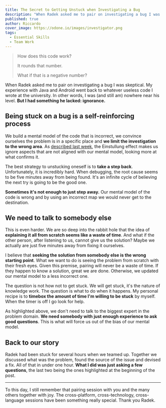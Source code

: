 ```yaml
---
title: The Secret to Getting Unstuck when Investigating a Bug
description: "When Radek asked me to pair on investigating a bug I was skeptical. But I had something he lacked: ignorance."
published: true
author: Riccardo
cover_image: https://odone.io/images/investigator.png
tags:
  - Essential Skills
  - Team Work
---
```


> How does this code work?
>
> It rounds that number.
>
> What if that is a negative number?

When Radek asked me to pair on investigating a bug I was skeptical. My experience with Java and Android went back to whatever useless code I wrote at the university. In other words, I was (and still am) nowhere near his level. **But I had something he lacked: ignorance.**

## Being stuck on a bug is a self-reinforcing process

We build a mental model of the code that is incorrect, we convince ourselves the problem is in a specific place and **we limit the investigation to the wrong area**. As [described last week](https://odone.io/posts/2020-06-26-why-good-solutions-block-better-ones.html), the Einstullung effect makes us ignore aspects that are not aligned with our mental model, looking more at what confirms it.

The best strategy to unstucking oneself is to **take a step back**. Unfortunately, it is incredibly hard. When debugging, the root cause seems to be five minutes away from being found. It's an infinite cycle of believing the next try is going to be the good one.

**Sometimes it's not enough to just step away.** Our mental model of the code is wrong and by using an incorrect map we would never get to the destination.

## We need to talk to somebody else

This is even harder. We are so deep into the rabbit hole that the idea of **explaining it all from scratch seems like a waste of time**. And what if the other person, after listening to us, cannot give us the solution? Maybe we actually are just five minutes away from fixing it ourselves.

I believe that **seeking the solution from somebody else is the wrong starting point**. What we want to do is seeing the problem from scratch with their fresh eyes. Given this premise, pairing will never be a waste of time. If they happen to know a solution, great we are done. Otherwise, we updated our mental model to a less incorrect one.

The question is not how not to get stuck. We will get stuck, it's the nature of knowledge work. The question is what to do when it happens. My personal recipe is to **timebox the amount of time I'm willing to be stuck** by myself. When the timer is off I go look for help.

As highlighted above, we don't need to talk to the biggest expert in the problem domain. **We need somebody with just enough experience to ask good questions**. This is what will force us out of the bias of our mental model.

## Back to our story

Radek had been stuck for several hours when we teamed up. Together we discussed what was the problem, found the source of the issue and devised a fix. All of that in under one hour. **What I did was just asking a few questions**, the last two being the ones highlighted at the beginning of the post.

---

To this day, I still remember that pairing session with you and the many others together with joy. The cross-platform, cross-technology, cross-language sessions have been something really special. Thank you Radek.
